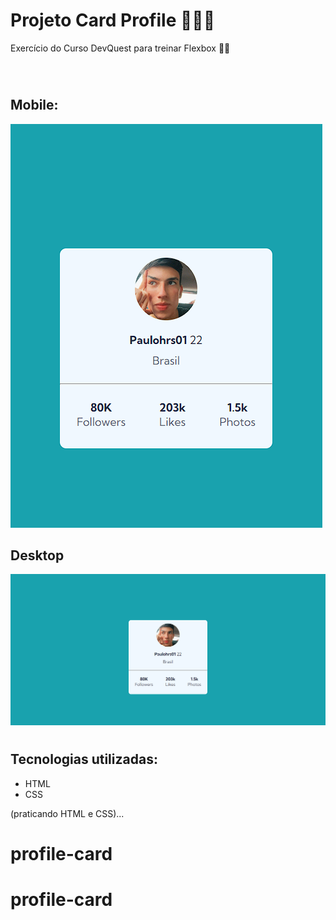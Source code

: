 # Projeto Card Profile 👨‍🔧📐
Exercício do Curso DevQuest para treinar Flexbox 📏📐

<br>

#
## Mobile:
<img src="./readme-file/card-mobile.png">

<br>

## Desktop
<img src="./readme-file/card-desktop.png">

#
## Tecnologias utilizadas:
- HTML
- CSS

(praticando HTML e CSS)...

#
# profile-card
# profile-card
